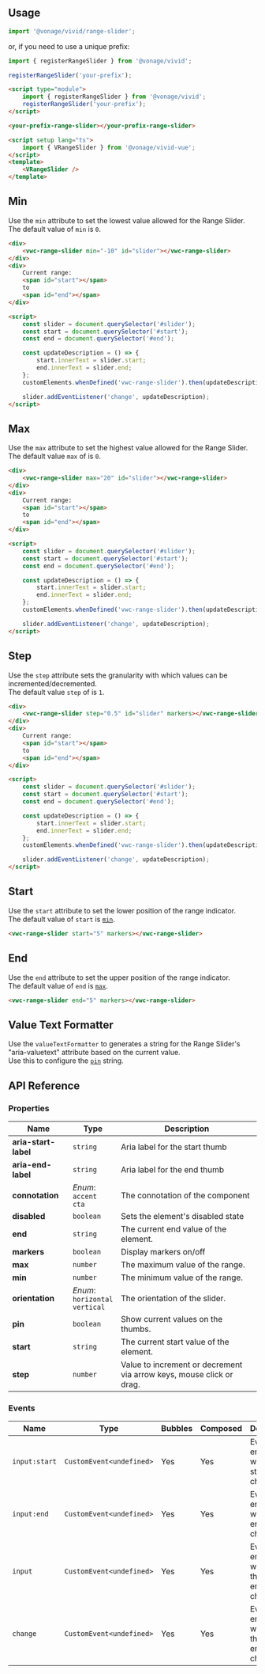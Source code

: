 ## Usage

<vwc-tabs>
<vwc-tab label="Web component"></vwc-tab>
<vwc-tab-panel>

```js
import '@vonage/vivid/range-slider';
```

or, if you need to use a unique prefix:

```js
import { registerRangeSlider } from '@vonage/vivid';

registerRangeSlider('your-prefix');
```

```html preview
<script type="module">
	import { registerRangeSlider } from '@vonage/vivid';
	registerRangeSlider('your-prefix');
</script>

<your-prefix-range-slider></your-prefix-range-slider>
```

</vwc-tab-panel>
<vwc-tab label="Vue"></vwc-tab>
<vwc-tab-panel>

```html
<script setup lang="ts">
	import { VRangeSlider } from '@vonage/vivid-vue';
</script>
<template>
	<VRangeSlider />
</template>
```

</vwc-tab-panel>
</vwc-tabs>

## Min

Use the `min` attribute to set the lowest value allowed for the Range Slider.  
The default value of `min` is `0`.

```html preview blocks
<div>
	<vwc-range-slider min="-10" id="slider"></vwc-range-slider>
</div>
<div>
	Current range:
	<span id="start"></span>
	to
	<span id="end"></span>
</div>

<script>
	const slider = document.querySelector('#slider');
	const start = document.querySelector('#start');
	const end = document.querySelector('#end');

	const updateDescription = () => {
		start.innerText = slider.start;
		end.innerText = slider.end;
	};
	customElements.whenDefined('vwc-range-slider').then(updateDescription);

	slider.addEventListener('change', updateDescription);
</script>
```

## Max

Use the `max` attribute to set the highest value allowed for the Range Slider.  
The default value `max` of is `0`.

```html preview blocks
<div>
	<vwc-range-slider max="20" id="slider"></vwc-range-slider>
</div>
<div>
	Current range:
	<span id="start"></span>
	to
	<span id="end"></span>
</div>

<script>
	const slider = document.querySelector('#slider');
	const start = document.querySelector('#start');
	const end = document.querySelector('#end');

	const updateDescription = () => {
		start.innerText = slider.start;
		end.innerText = slider.end;
	};
	customElements.whenDefined('vwc-range-slider').then(updateDescription);

	slider.addEventListener('change', updateDescription);
</script>
```

## Step

Use the `step` attribute sets the granularity with which values can be incremented/decremented.  
The default value `step` of is `1`.

```html preview blocks
<div>
	<vwc-range-slider step="0.5" id="slider" markers></vwc-range-slider>
</div>
<div>
	Current range:
	<span id="start"></span>
	to
	<span id="end"></span>
</div>

<script>
	const slider = document.querySelector('#slider');
	const start = document.querySelector('#start');
	const end = document.querySelector('#end');

	const updateDescription = () => {
		start.innerText = slider.start;
		end.innerText = slider.end;
	};
	customElements.whenDefined('vwc-range-slider').then(updateDescription);

	slider.addEventListener('change', updateDescription);
</script>
```

## Start

Use the `start` attribute to set the lower position of the range indicator.  
The default value of `start` is [`min`](/#min).

```html preview blocks
<vwc-range-slider start="5" markers></vwc-range-slider>
```

## End

Use the `end` attribute to set the upper position of the range indicator.  
The default value of `end` is [`max`](/#max).

```html preview blocks
<vwc-range-slider end="5" markers></vwc-range-slider>
```

## Value Text Formatter

Use the `valueTextFormatter` to generates a string for the Range Slider's "aria-valuetext" attribute based on the current value.  
Use this to configure the [`pin`](/variation/#pin) string.

## API Reference

### Properties

<div class="table-wrapper">

| Name                 | Type                                    | Description                                                          |
| -------------------- | --------------------------------------- | -------------------------------------------------------------------- |
| **aria-start-label** | `string`                                | Aria label for the start thumb                                       |
| **aria-end-label**   | `string`                                | Aria label for the end thumb                                         |
| **connotation**      | _Enum_:<br/>`accent`<br/>`cta`          | The connotation of the component                                     |
| **disabled**         | `boolean`                               | Sets the element's disabled state                                    |
| **end**              | `string`                                | The current end value of the element.                                |
| **markers**          | `boolean`                               | Display markers on/off                                               |
| **max**              | `number`                                | The maximum value of the range.                                      |
| **min**              | `number`                                | The minimum value of the range.                                      |
| **orientation**      | _Enum_:<br/>`horizontal`<br/>`vertical` | The orientation of the slider.                                       |
| **pin**              | `boolean`                               | Show current values on the thumbs.                                   |
| **start**            | `string`                                | The current start value of the element.                              |
| **step**             | `number`                                | Value to increment or decrement via arrow keys, mouse click or drag. |

</div>

### Events

<div class="table-wrapper">

| Name          | Type                     | Bubbles | Composed | Description                                               |
| ------------- | ------------------------ | ------- | -------- | --------------------------------------------------------- |
| `input:start` | `CustomEvent<undefined>` | Yes     | Yes      | Event emitted when the start value changes                |
| `input:end`   | `CustomEvent<undefined>` | Yes     | Yes      | Event emitted when the end value changes                  |
| `input`       | `CustomEvent<undefined>` | Yes     | Yes      | Event emitted when either the start or end value changes. |
| `change`      | `CustomEvent<undefined>` | Yes     | Yes      | Event emitted when either the start or end value changes. |

</div>
